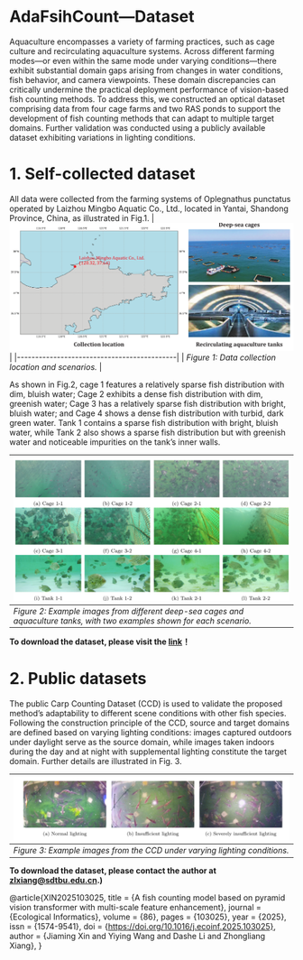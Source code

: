 # AdaFsihCount—Dataset
Aquaculture encompasses a variety of farming practices, such as cage culture and recirculating aquaculture systems. Across different farming modes—or even within the same mode under varying conditions—there exhibit substantial domain gaps arising from changes in water conditions, fish behavior, and camera viewpoints. These domain discrepancies can critically undermine the practical deployment performance of vision-based fish counting methods. To address this, we constructed an optical dataset comprising data from four cage farms and two RAS ponds to support the development of fish counting methods that can adapt to multiple target domains. Further validation was conducted using a publicly available dataset exhibiting variations in lighting conditions.
# 1. Self-collected dataset
All data were collected from the farming systems of Oplegnathus punctatus operated by Laizhou Mingbo Aquatic Co., Ltd., located in Yantai, Shandong Province, China, as illustrated in Fig.1.
| ![Image 1](https://github.com/hanyu729/AdaFsihCount/blob/main/Figs/fig1.png) |
|--------------------------------------------|
| *Figure 1: Data collection location and scenarios.*       |

As shown in Fig.2, cage 1 features a relatively sparse fish distribution with dim, bluish water; Cage 2 exhibits a dense fish distribution with dim, greenish water; Cage 3 has a relatively sparse fish distribution with bright, bluish water; and Cage 4 shows a dense fish distribution with turbid, dark green water. Tank 1 contains a sparse fish distribution with bright, bluish water, while Tank 2 also shows a sparse fish distribution but with greenish water and noticeable impurities on the tank’s inner walls.

| ![Image 2](https://github.com/hanyu729/AdaFsihCount/blob/main/Figs/fig2.png) |
|--------------------------------------------|
| *Figure 2: Example images from different deep-sea cages and aquaculture tanks, with two examples shown for each scenario.* |

**To download the dataset, please visit the [link](https://caueducn-my.sharepoint.com/:u:/g/personal/hanyuu_cau_edu_cn/EQat8iRyix1Bg9makWWwZ6ABJTBRAmvz2Zh2XwBd0pizMw?e=Ev89gk)！**
# 2. Public datasets
The public Carp Counting Dataset (CCD) is used to validate the proposed method’s adaptability to different scene conditions with other fish species. Following the construction principle of the CCD, source and target domains are defined based on varying lighting conditions: images captured outdoors under daylight serve as the source domain, while images taken indoors during the day and at night with supplemental lighting constitute the target domain. Further details are illustrated in Fig. 3.

| ![Image 3](https://github.com/hanyu729/AdaFsihCount/blob/main/Figs/fig3.png) |
|--------------------------------------------|
| *Figure 3: Example images from the CCD under varying lighting conditions.* |

**To download the dataset, please contact the author at zlxiang@sdtbu.edu.cn.)**

@article{XIN2025103025,
title = {A fish counting model based on pyramid vision transformer with multi-scale feature enhancement},
journal = {Ecological Informatics},
volume = {86},
pages = {103025},
year = {2025},
issn = {1574-9541},
doi = {https://doi.org/10.1016/j.ecoinf.2025.103025},
author = {Jiaming Xin and Yiying Wang and Dashe Li and Zhongliang Xiang},
}
